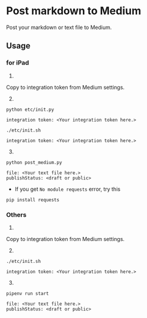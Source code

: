 # Post markdown to Medium

Post your markdown or text file to Medium.

## Usage

### for iPad

1.
Copy to integration token from Medium settings.


2.

```
python etc/init.py

integration token: <Your integration token here.>
```

```
./etc/init.sh

integration token: <Your integration token here.>
```

3.

```
python post_medium.py

file: <Your text file here.>
publishStatus: <draft or public>
```

- If you get `No module requests` error, try this

```
pip install requests
```


### Others

1.
Copy to integration token from Medium settings.


2.

```
./etc/init.sh

integration token: <Your integration token here.>
```

3.

```
pipenv run start

file: <Your text file here.>
publishStatus: <draft or public>
```
